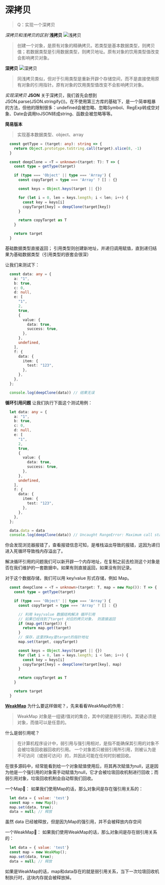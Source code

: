 <!--info-header-start-->
<h1>
  深拷贝
</h1>
<!--info-header-end-->

> Q：实现一个深拷贝

*深拷贝和浅拷贝的区别*
**浅拷贝**
![浅拷贝](https://p1-jj.byteimg.com/tos-cn-i-t2oaga2asx/gold-user-assets/2019/9/1/16ce894a1f1b5c32~tplv-t2oaga2asx-zoom-in-crop-mark:4536:0:0:0.awebp)
> 创建一个对象，是原有对象的精确拷贝。若类型是基本数据类型，则拷贝值；若数据类型是引用数据类型，则拷贝地址。原有对象的饮用类型值改变会影响拷贝对象。

**深拷贝**
![深拷贝](https://p1-jj.byteimg.com/tos-cn-i-t2oaga2asx/gold-user-assets/2019/9/1/16ce893a54f6c13d~tplv-t2oaga2asx-zoom-in-crop-mark:4536:0:0:0.awebp)
> 同浅拷贝类似，但对于引用类型是重新开辟个存储空间，而不是直接使用原有对象的引用指针。原有对象的饮用类型值改变不会影响拷贝对象。


*实现深拷贝*
**JSON**
关于深拷贝，我们首先会想到 JSON.parse(JSON.stringify())。在不使用第三方库的基础下，是一个简单粗暴的方法，但他的限制很多：undefined会被忽略、忽略Symbol、RegExp转成空对象、Date会调用toJSON转成string、函数会被忽略等等。

**简易版本**
> 实现基本数据类型、object、array

```ts
  const getType = (target: any): string => {
    return Object.prototype.toString.call(target).slice(8, -1)
  }

  const deepClone = <T = unknown>(target: T): T => {
    const type = getType(target)

    if (type === 'Object' || type === 'Array') {
      const copyTarget = type === 'Array' ? [] : {}

      const keys = Object.keys(target || {})

      for (let i = 0, len = keys.length; i < len; i++) {
        const key = keys[i]
        copyTarget[key] = deepClone(target[key])
      }

      return copyTarget as T
    }

    return target
  }
```

基础数据类型直接返回；
引用类型则创建新地址，并递归调用赋值，直到递归结果为基础数据类型（引用类型的嵌套会很深）

让我们来测试下：
```ts
  const data: any = {
    a: "1",
    b: true,
    c: 0,
    d: null,
    e: [
      "1",
      2,
      true,
      {
        value: {
          data: true,
          success: true,
        },
      },
      undefined,
    ],
    f: {
      data: {
        item: {
          test: "123",
        },
      },
    },
  };

  console.log(deepClone(data)) // 结果无误
```

**循环引用问题**
让我们执行下面这个测试用例：

```ts
  let data: any = {
    a: "1",
    b: true,
    c: 0,
    d: null,
    e: [
      "1",
      2,
      true,
      {
        value: {
          data: true,
          success: true,
        },
      },
      undefined,
    ],
    f: {
      data: {
        item: {
          test: "123",
        },
      },
    },
  };

  data.data = data
  console.log(deepClone(data)) // Uncaught RangeError: Maximum call stack size exceeded
```

你会发现浏览器报错了，查看报错信息可知，是堆栈溢出导致的报错，这因为递归进入死循环导致栈内存溢出了。

解决循环引用的问题我们可以新开辟一个内存地址，在复制之前去检测这个对象是否在我们维护的一套数据中。如果有则直接返回，如果没有则记录。

对于这个数据存储，我们可以用 key/value 形式存储，例如 Map。

```ts
  const deepClone = <T = unknown>(target: T, map = new Map()): T => {
    const type = getType(target)

    if (type === 'Object' || type === 'Array') {
      const copyTarget = type === 'Array' ? [] : {}

      // 利用 key/value 数据结构解决 循环引用
      // 如果已经找到了target 对应的拷贝对象， 则直接返回
      if (map.get(target)) {
        return map.get(target)
      }
      // 保存，这里的key是target的指针地址
      map.set(target, copyTarget)

      const keys = Object.keys(target || {})
      for (let i = 0, len = keys.length; i < len; i++) {
        const key = keys[i]
        copyTarget[key] = deepClone(target[key], map)
      }

      return copyTarget as T
    }

    return target
  }
```


**[WeakMap](https://developer.mozilla.org/zh-CN/docs/Web/JavaScript/Reference/Global_Objects/WeakMap#why_weakmap_%EF%BC%9F)**
为什么要这样做呢？，先来看看WeakMap的作用：
>WeakMap 对象是一组键/值对的集合，其中的键是弱引用的。其键必须是对象，而值可以是任意的。

什么是弱引用呢？
>在计算机程序设计中，弱引用与强引用相对，是指不能确保其引用的对象不会被垃圾回收器回收的引用。 一个对象若只被弱引用所引用，则被认为是不可访问（或弱可访问）的，并因此可能在任何时刻被回收。

在很多源码中，经常能看到给一个对象赋值使用后，将其再次赋值为null，这是因为他是一个强引用的对象需手动赋值为null，它才会被垃圾回收机制进行回收；而弱引用对象，垃圾回收机制会自动帮我们回收。

一个Map🌰：
如果我们使用Map的话，那么对象间是存在强引用关系的：
```js
  let data = { value: 'test'}
  const map = new Map();
  map.set(data, true);
  data = null; // 释放
```
虽然 data 已经被释放，但是因为Map的强引用，并不会被释放内存空间

一个WeakMap🌰：
如果我们使用WeakMap的话，那么对象间是存在弱引用关系的：
```js
  let data = { value: 'test'}
  const map = new WeakMap();
  map.set(data, true);
  data = null; // 释放
```
如果是WeakMap的话，map和data存在的就是弱引用关系，当下一次垃圾回收机制执行时，这块内存就会被释放掉。
